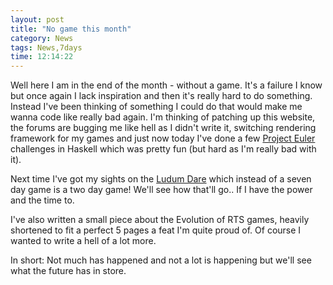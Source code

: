 ```yaml
---
layout: post
title: "No game this month"
category: News
tags: News,7days
time: 12:14:22
---
```

Well here I am in the end of the month - without a game. It's a failure I know but once again I lack inspiration and then it's really hard to do something. Instead I've been thinking of something I could do that would make me wanna code like really bad again. I'm thinking of patching up this website, the forums are bugging me like hell as I didn't write it, switching rendering framework for my games and just now today I've done a few [Project Euler](http://projecteuler.net/) challenges in Haskell which was pretty fun (but hard as I'm really bad with it).

Next time I've got my sights on the [Ludum Dare](http://www.ludumdare.com/) which instead of a seven day game is a two day game! We'll see how that'll go.. If I have the power and the time to.

I've also written a small piece about the Evolution of RTS games, heavily shortened to fit a perfect 5 pages a feat I'm quite proud of. Of course I wanted to write a hell of a lot more.

In short: Not much has happened and not a lot is happening but we'll see what the future has in store.

